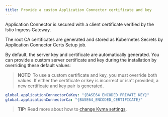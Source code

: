 ```yaml
---
title: Provide a custom Application Connector certificate and key
---
```


Application Connector is secured with a client certificate verified by the Istio Ingress Gateway.

The root CA certificates are generated and stored as Kubernetes Secrets by Application Connector Certs Setup job.

By default, the server key and certificate are automatically generated.
You can provide a custom server certificate and key during the installation by overriding these default values:

>**NOTE:** To use a custom certificate and key, you must override both values. If either the certificate or key is incorrect or isn't provided, a new certificate and key pair is generated.

```yaml
global.applicationConnectorCaKey: "{BASE64_ENCODED_PRIVATE_KEY}"
global.applicationConnectorCa: "{BASE64_ENCODED_CERTIFICATE}"
```

>**TIP:** Read more about how to [change Kyma settings](03-change-kyma-config-values.md).
